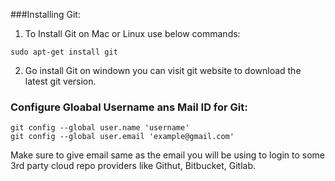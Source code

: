 ###Installing Git: 

1. To Install Git on Mac or Linux use below commands:

```
sudo apt-get install git
```

2. Go install Git on windown you can visit git website to download the latest git version.

### Configure Gloabal Username ans Mail ID for Git:

```
git config --global user.name 'username'
git config --global user.email 'example@gmail.com'
```
Make sure to give email same as the email you will be using to login to some 3rd party cloud repo providers like Githut, Bitbucket, Gitlab.
